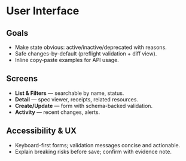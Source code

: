 # User Interface

## Goals
- Make state obvious: active/inactive/deprecated with reasons.
- Safe changes-by-default (preflight validation + diff view).
- Inline copy‑paste examples for API usage.

## Screens
- **List & Filters** — searchable by name, status.
- **Detail** — spec viewer, receipts, related resources.
- **Create/Update** — form with schema-backed validation.
- **Activity** — recent changes, alerts.

## Accessibility & UX
- Keyboard-first forms; validation messages concise and actionable.
- Explain breaking risks before save; confirm with evidence note.
